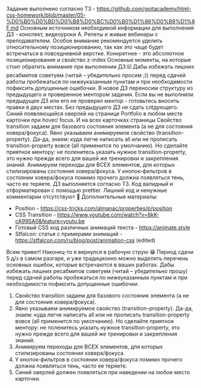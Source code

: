 Задание выполнено согласно ТЗ - https://github.com/goitacademy/html-css-homework/blob/master/05-%D0%B0%D0%BD%D0%B8%D0%BC%D0%B0%D1%86%D0%B8%D1%8F.md
Основным источником необходимой информации для выполнения ДЗ - конспект, видеоуроки А. Репеты и живые вебинары с преподавателем.
Особое внимание рекомендуется уделить относительному позиционированию, так как это чаще будет встречаться в повседневной верстке. Конкретнее - это абсолютное позиционирование и свойство z-index
Основные моменты, на которые стоит обратить внимание при выполнении ДЗ::ballot_box_with_check:
Дабы избежать лишних ресабмитов советуем (читай – убедительно просим ;)) перед сдачей работы пробежаться по нижеуказанным пунктам и при необходимости пофиксить допущенные ошибочки.
В новое ДЗ переносим структуру из предыдущего и проверенное ментором задания. Если вы не выполнили предыдущее ДЗ или его не проверял ментор - готовьтесь вносить правки в двух местах. Без предыдущего ДЗ не сдать слtдующего.
Синий появляющийся оверлей на странице Portfolio в любом месте карточки при hover/ focus. И на всех карточках страницы
Свойство transition задаем для базового состояния элемента (а не для состояния ховера/фокуса).
Явно указываем анимируемое свойство (transition-property). Да-да, знаем: куда легче написать all или не прописать transition-property вовсе (all применится по умолчанию). Но сделайте приятное ментору: не поленитесь указать нужное transition-property, это нужно прежде всего для вашей же тренировки и закрепления знаний.
Анимируем переходы для ВСЕХ элементов, для которых стилизированы состояния ховера/фокуса.
У кнопок-фильтров в состоянии ховера/фокуса помимо прочего должна появляться тень, часто ее теряете.
ДЗ выполняется согласно ТЗ.
Код валидный и отформатирован с помощью prettier.
Лишний код и ненужные комментарии отсутствуют :page_facing_up:
Дополнительные материалы:
- Position - https://css-tricks.com/almanac/properties/p/position
- CSS Transition - https://www.youtube.com/watch?v=8kK-cA99SA0&feature=youtu.be
- Готовый CSS код различных анимаций текста - https://animate.style
- Stfalcon: статья с примерами анимаций - https://stfalcon.com/ru/blog/post/animation-css (edited) 




Всем привет! Наконец-то я вернулся в рабочую струю :grin:
Период сдачи 5 д/з в самом разгаре, и уже традиционно можно выделить перечень основных ошибок, которые встречаются в ваших работах. Дабы избежать лишних ресабмитов советуем (читай – убедительно прошу) перед сдачей работы пробежаться по нижеуказанным пунктам и при необходимости пофиксить допущенные ошибочки.
1. Свойство transition задаем для базового состояния элемента (а не для состояния ховера/фокуса).
2. Явно указываем анимируемое свойство (transition-property). Да-да, знаем: куда легче написать all или не прописать transition-property вовсе (all применится по умолчанию). Но сделайте приятное ментору: не поленитесь указать нужное transition-property, это нужно прежде всего для вашей же тренировки и закрепления знаний.
3. Анимируем переходы для ВСЕХ элементов, для которых стилизированы состояния ховера/фокуса.
4. У кнопок-фильтров в состоянии ховера/фокуса помимо прочего должна появляться тень, часто ее теряете.
5. Синий оверлей должен появляться при наведении на любое место карточки.